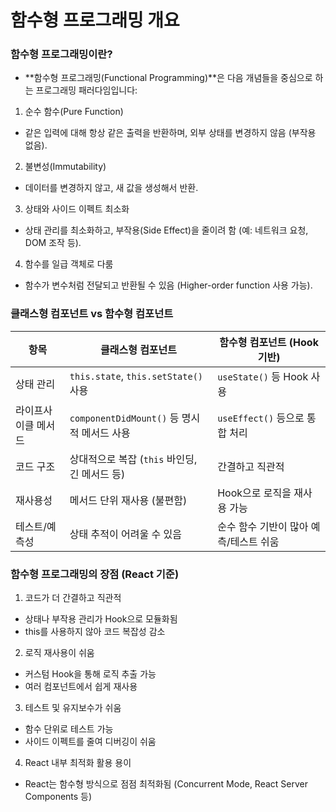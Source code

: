 # 함수형 프로그래밍 개요


### 함수형 프로그래밍이란?

- **함수형 프로그래밍(Functional Programming)**은 다음 개념들을 중심으로 하는 프로그래밍 패러다임입니다:

1. 순수 함수(Pure Function)
  - 같은 입력에 대해 항상 같은 출력을 반환하며, 외부 상태를 변경하지 않음 (부작용 없음).
2. 불변성(Immutability)
  - 데이터를 변경하지 않고, 새 값을 생성해서 반환.
3. 상태와 사이드 이펙트 최소화
  - 상태 관리를 최소화하고, 부작용(Side Effect)을 줄이려 함 (예: 네트워크 요청, DOM 조작 등).
4. 함수를 일급 객체로 다룸
  - 함수가 변수처럼 전달되고 반환될 수 있음 (Higher-order function 사용 가능).


### 클래스형 컴포넌트 vs 함수형 컴포넌트

| 항목                | 클래스형 컴포넌트                                 | 함수형 컴포넌트 (Hook 기반)                |
|---------------------|---------------------------------------------------|--------------------------------------------|
| 상태 관리           | `this.state`, `this.setState()` 사용              | `useState()` 등 Hook 사용                  |
| 라이프사이클 메서드 | `componentDidMount()` 등 명시적 메서드 사용       | `useEffect()` 등으로 통합 처리             |
| 코드 구조           | 상대적으로 복잡 (`this` 바인딩, 긴 메서드 등)     | 간결하고 직관적                            |
| 재사용성            | 메서드 단위 재사용 (불편함)                       | Hook으로 로직을 재사용 가능                |
| 테스트/예측성       | 상태 추적이 어려울 수 있음                        | 순수 함수 기반이 많아 예측/테스트 쉬움     |


### 함수형 프로그래밍의 장점 (React 기준)
1. 코드가 더 간결하고 직관적
  - 상태나 부작용 관리가 Hook으로 모듈화됨
  - this를 사용하지 않아 코드 복잡성 감소
2. 로직 재사용이 쉬움
  - 커스텀 Hook을 통해 로직 추출 가능
  - 여러 컴포넌트에서 쉽게 재사용
3. 테스트 및 유지보수가 쉬움
  - 함수 단위로 테스트 가능
  - 사이드 이펙트를 줄여 디버깅이 쉬움
4. React 내부 최적화 활용 용이
  - React는 함수형 방식으로 점점 최적화됨 (Concurrent Mode, React Server Components 등)

